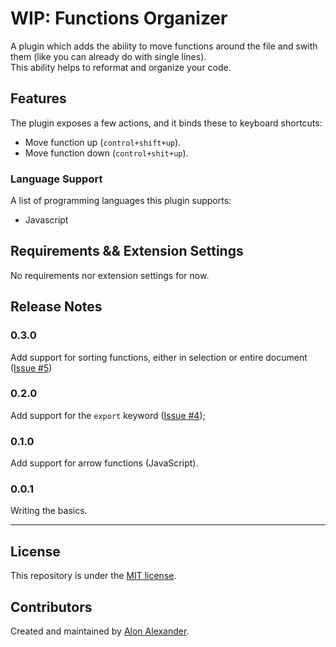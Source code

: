 # WIP: Functions Organizer

A plugin which adds the ability to move functions around the file and swith them (like you can already do with single lines).<br>
This ability helps to reformat and organize your code.

## Features

The plugin exposes a few actions, and it binds these to keyboard shortcuts:

- Move function up (`control+shift+up`).
- Move function down (`control+shit+up`).

### Language Support

A list of programming languages this plugin supports:

- Javascript

## Requirements && Extension Settings

No requirements nor extension settings for now.

## Release Notes

### 0.3.0

Add support for sorting functions, either in selection or entire document ([Issue #5](https://github.com/Alon-Alexander/functions-organizer/issues/5))

### 0.2.0

Add support for the `export` keyword ([Issue #4](https://github.com/Alon-Alexander/functions-organizer/issues/4));

### 0.1.0

Add support for arrow functions (JavaScript).

### 0.0.1

Writing the basics.

-----------------------------------------------------------------------------------------------------------

## License

This repository is under the [MIT license](LICENSE).

## Contributors

Created and maintained by [Alon Alexander](https://github.com/Alon-Alexander).